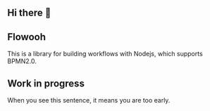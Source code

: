 ## Hi there 👋

## Flowooh

This is a library for building workflows with Nodejs, which supports BPMN2.0.

## Work in progress

When you see this sentence, it means you are too early.

